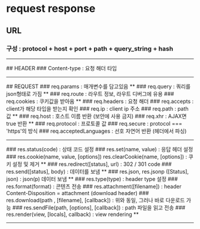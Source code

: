 <h1>
request response
</h1>

## URL
### 구성 : protocol + host + port + path + query_string + hash
<hr>
## HEADER
### Content-type : 요청 해더 타입
<hr>
## REQUEST
### req.params : 매개변수를 담고있음 **
### req.query : 쿼리를 json형태로 가짐 **
### req.route : 라우트 정보, 라우트 디버그에 유용
### req.cookies : 쿠키값을 받아옴 **
### req.headers : 요청 해더
### req.accepts : client가 해당 타입을 받는지 확인
### req.ip : client ip 주소
### req.path : path 값 **
### req.host : 호스트 이름 반환 (보안에 사용 금지)
### req.xhr : AJAX면 true 반환 **
### req.protocol : 프로토콜 값
### req.secure : protocol === 'https'의 방식
### req.acceptedLanguages : 선호 자연어 반환 (헤더에서 파싱)
<hr>
### res.status(code) : 상태 코드 설정
### res.set(name, value) : 응답 헤더 설정
### res.cookie(name, value, [options]) res.clearCookie(name, [options]) : 쿠키 설정 및 제거 **
### res.redirect([status], url) : 302 / 301 code 
### res.send([status], body) : 데이터를 보냄 **
### res.json, res.jsonp ([Status], json) : json(p) 데이터 보냄 **
### res.type(type) : header type 설정 
### res.format(format) : 콘텐츠 전송
### res.attachment([filename]) : header Content-Disposition = attachment (download header)
### res.download(path , [filename], [callback]) : 위와 동일, 그러나 바로 다운로드 가능
### res.sendFile(path, [options], [callback]) : path 파일을 읽고 전송
### res.render(view, [locals], callback) : view rendering **
<hr>






